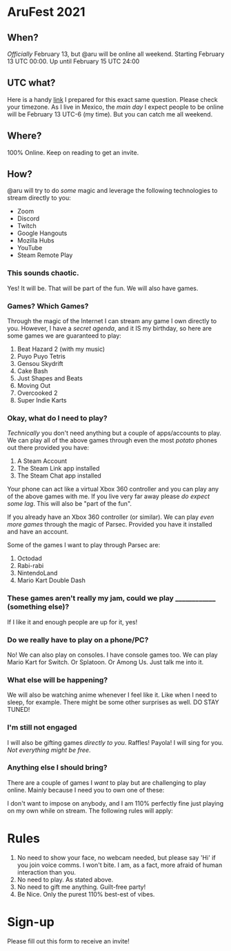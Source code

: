 # AruFest 2021

## When?

_Officially_ February 13, but @aru will be online all weekend. Starting February 13 UTC 00:00. Up until February 15 UTC 24:00

## UTC what?
Here is a handy [link](https://www.worldtimebuddy.com/?pl=1&lid=100,3530597,2643743,3117735&h=100&date=2/13/2021%7C3&hf=1) I prepared for this exact same question. Please check your timezone. As I live in Mexico, the _main day_ I expect people to be online will be February 13 UTC-6 (my time). But you can catch me all weekend.

## Where?

100% Online. Keep on reading to get an invite.

## How?

@aru will try to do _some_ magic and leverage the following technologies to stream directly to you:
- Zoom
- Discord
- Twitch
- Google Hangouts
- Mozilla Hubs
- YouTube
- Steam Remote Play

### This sounds chaotic.

Yes! It will be. That will be part of the fun. We will also have games. 

### Games? Which Games?

Through the magic of the Internet I can stream any game I own directly to you. However, I have a _secret agenda_, and it IS my birthday, so here are some games we are guaranteed to play:
1. Beat Hazard 2 (with my music)
2. Puyo Puyo Tetris
3. Gensou Skydrift
4. Cake Bash
5. Just Shapes and Beats
6. Moving Out
7. Overcooked 2
8. Super Indie Karts

### Okay, what do I need to play?

_Technically_ you don't need anything but a couple of apps/accounts to play. We can play all of the above games through even the most _potato_ phones out there provided you have:
1. A Steam Account
2. The Steam Link app installed
3. The Steam Chat app installed

Your phone can act like a virtual Xbox 360 controller and you can play any of the above games with me. If you live very far away please _do expect some lag_. This will also be "part of the fun".

If you already have an Xbox 360 controller (or similar). We can play _even more games_ through the magic of Parsec. Provided you have it installed and have an account.

Some of the games I want to play through Parsec are:

1. Octodad
2. Rabi-rabi
3. NintendoLand
4. Mario Kart Double Dash

### These games aren't really my jam, could we play ____________ (something else)?

If I like it and enough people are up for it, yes!

### Do we really have to play on a phone/PC?
No! We can also play on consoles. I have console games too. We can play Mario Kart for Switch. Or Splatoon. Or Among Us. Just talk me into it.

### What else will be happening?
We will also be watching anime whenever I feel like it. Like when I need to sleep, for example. There might be some other surprises as well. DO STAY TUNED!

### I'm still not engaged
I will also be gifting games _directly to you_. Raffles! Payola! I will sing for you. _Not everything might be free_.

### Anything else I should bring?

There are a couple of games I _want_ to play but are challenging to play online. Mainly because I need you to own one of these:

I don't want to impose on anybody, and I am 110% perfectly fine just playing on my own while on stream. The following rules will apply:

# Rules
1. No need to show your face, no webcam needed, but please say 'Hi' if you join voice comms. I won't bite. I am, as a fact, more afraid of human interaction than you.
2. No need to play. As stated above.
3. No need to gift me anything. Guilt-free party!
4. Be Nice. Only the purest 110% best-est of vibes.

# Sign-up

Please fill out this form to receive an invite!
